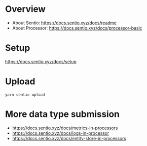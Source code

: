 # Overview
- About Sentio: https://docs.sentio.xyz/docs/readme
- About Processor: https://docs.sentio.xyz/docs/processor-basic

# Setup
https://docs.sentio.xyz/docs/setup

# Upload
```
yarn sentio upload
```

# More data type submission
- https://docs.sentio.xyz/docs/metrics-in-processors
- https://docs.sentio.xyz/docs/logs-in-processor
- https://docs.sentio.xyz/docs/entity-store-in-processors

